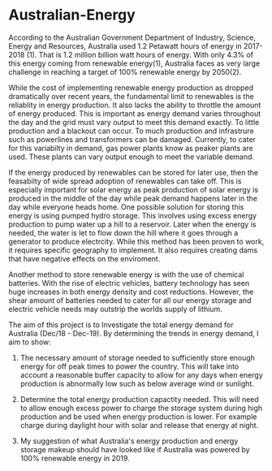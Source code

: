 # Australian-Energy 


According to the Australian Government Department of Industry, Science, Energy and Resources, Australia used 1.2 Petawatt hours of energy in 2017-2018 (1). That is 1.2 million billion watt hours of energy. With only 4.3% of this energy coming from renewable energy(1), Australia faces as very large challenge in reaching a target of 100% renewable energy by 2050(2).

While the cost of implementing renewable energy production as dropped dramatically over recent years, the fundamental limit to renewables is the reliablity in energy production. It also lacks the ability to throttle the amount of energy produced. This is important as energy demand varies throughout the day and the grid must vary output to meet this demand exactly. To little production and a blackout can occur. To much production and infrastrure such as powerlines and transformers can be damaged. Currently, to cater for this variabilty in demand, gas power plants know as peaker plants are used. These plants can vary output enough to meet the variable demand. 

If the energy produced by renewables can be stored for later use, then the feasabilty of wide spread adoption of renewables can take off. This is especially important for solar energy as peak production of solar energy is produced in the middle of the day while peak demand happens later in the day while everyone heads home. One possible solution for storing this energy is using pumped hydro storage. This involves using excess energy production to pump water up a hill to a reservoir. Later when the energy is needed, the water is let to flow down the hill where it goes through a generator to produce electrcity. While this method has been proven to work, it requires specific geography to implement. It also requires creating dams that have negative effects on the enviroment. 

Another method to store renewable energy is with the use of chemical batteries. With the rise of electric vehicles, battery technology has seen huge increases in both energy density and cost reductions. However, the shear amount of batteries needed to cater for all our energy storage and electric vehicle needs may outstrip the worlds supply of lithium. 


The aim of this project is to Investigate the total energy demand for Australia (Dec/18 - Dec-19). By determining the trends in energy demand, I aim to show:

1. The necessary amount of storage needed to sufficiently store enough energy for off peak times to power the country. This will take into account a reasonable buffer capacity to allow for any days when energy production is abnormally low such as below average wind or sunlight.

2. Determine the total energy production capactity needed. This will need to allow enough excess power to charge the storage system during high production and be used when energy production is lower. For example charge during daylight hour with solar and release that energy at night. 

3. My suggestion of what Australia's energy production and energy storage makeup should have looked like if Australia was powered by 100% renewable energy in 2019. 

